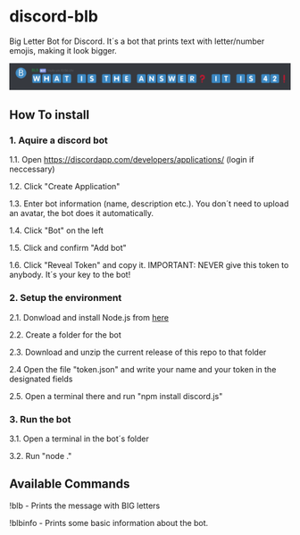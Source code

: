 # discord-blb
Big Letter Bot for Discord.
It´s a bot that prints text with letter/number emojis, making it look bigger.

![BLB example](https://github.com/42LoCo42/discord-blb/blob/master/example.png)

## How To install
### 1. Aquire a discord bot
1.1. Open https://discordapp.com/developers/applications/ (login if neccessary)

1.2. Click "Create Application"

1.3. Enter bot information (name, description etc.). You don´t need to upload an avatar, the bot does it automatically.

1.4. Click "Bot" on the left

1.5. Click and confirm "Add bot"

1.6. Click "Reveal Token" and copy it. IMPORTANT: NEVER give this token to anybody. It´s your key to the bot!

### 2. Setup the environment
2.1. Donwload and install Node.js from [here](https://nodejs.org/en/download/ "Node.js download")

2.2. Create a folder for the bot

2.3. Download and unzip the current release of this repo to that folder

2.4 Open the file "token.json" and write your name and your token in the designated fields

2.5. Open a terminal there and run "npm install discord.js"

### 3. Run the bot
3.1. Open a terminal in the bot´s folder

3.2. Run "node ."

## Available Commands
!blb <message> - Prints the message with BIG letters
  
!blbinfo - Prints some basic information about the bot.
